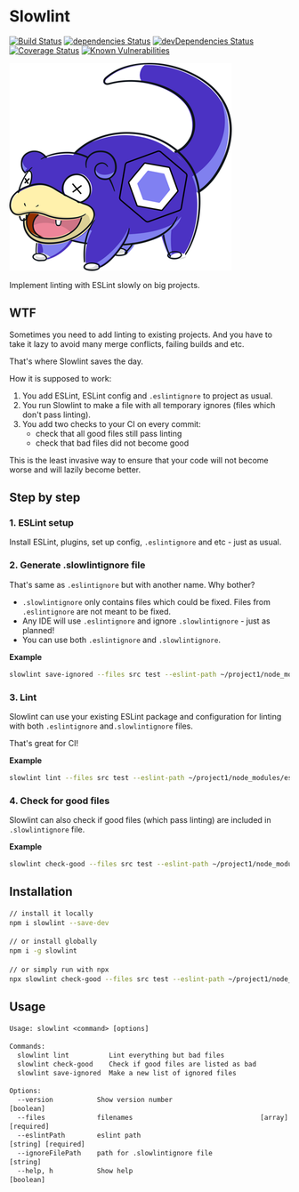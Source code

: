 # Slowlint

[![Build Status](https://travis-ci.org/jehy/slowlint.svg?branch=master)](https://travis-ci.org/jehy/slowlint)
[![dependencies Status](https://david-dm.org/jehy/slowlint/status.svg)](https://david-dm.org/jehy/slowlint)
[![devDependencies Status](https://david-dm.org/jehy/slowlint/dev-status.svg)](https://david-dm.org/jehy/slowlint?type=dev)
[![Coverage Status](https://coveralls.io/repos/github/jehy/slowlint/badge.svg?branch=master)](https://coveralls.io/github/jehy/slowlint?branch=master)
[![Known Vulnerabilities](https://snyk.io/test/github/jehy/slowlint/badge.svg)](https://snyk.io/test/github/jehy/slowlint)

![our pride logo](logo.png)

Implement linting with ESLint slowly on big projects.

## WTF

Sometimes you need to add linting to existing projects.
And you have to take it lazy to avoid many merge conflicts, failing builds and etc.

That's where Slowlint saves the day.

How it is supposed to work:

1. You add ESLint, ESLint config and `.eslintignore` to project as usual.
2. You run Slowlint to make a file with all temporary ignores (files which don't pass linting).
3. You add two checks to your CI on every commit:
    * check that all good files still pass linting
    * check that bad files did not become good
    
This is the least invasive way to ensure that your code will not become worse and will
lazily become better.

## Step by step

### 1. ESLint setup
Install ESLint, plugins, set up config, `.eslintignore` and etc - just as usual.

### 2. Generate .slowlintignore file

That's same as `.eslintignore` but with another name. Why bother?

* `.slowlintignore` only contains files which could be fixed. Files from `.eslintignore` are not meant to be fixed.
* Any IDE will use `.eslintignore` and ignore `.slowlintignore` - just as planned!
* You can use both `.eslintignore` and `.slowlintignore`.

**Example**
```bash
slowlint save-ignored --files src test --eslint-path ~/project1/node_modules/eslint
```

### 3. Lint

Slowlint can use your existing ESLint package and configuration for linting with both `.eslintignore` and`.slowlintignore` files.

That's great for CI!

**Example**
```bash
slowlint lint --files src test --eslint-path ~/project1/node_modules/eslint
```

### 4. Check for good files

Slowlint can also check if good files (which pass linting) are included in `.slowlintignore` file.

**Example**
```bash
slowlint check-good --files src test --eslint-path ~/project1/node_modules/eslint
```

## Installation

```bash
// install it locally
npm i slowlint --save-dev

// or install globally
npm i -g slowlint

// or simply run with npx
npx slowlint check-good --files src test --eslint-path ~/project1/node_modules/eslint

```

## Usage

```
Usage: slowlint <command> [options]

Commands:
  slowlint lint          Lint everything but bad files
  slowlint check-good    Check if good files are listed as bad
  slowlint save-ignored  Make a new list of ignored files

Options:
  --version           Show version number                      [boolean]
  --files             filenames                                [array]  [required]
  --eslintPath        eslint path                              [string] [required]
  --ignoreFilePath    path for .slowlintignore file            [string]
  --help, h           Show help                                [boolean]
```
